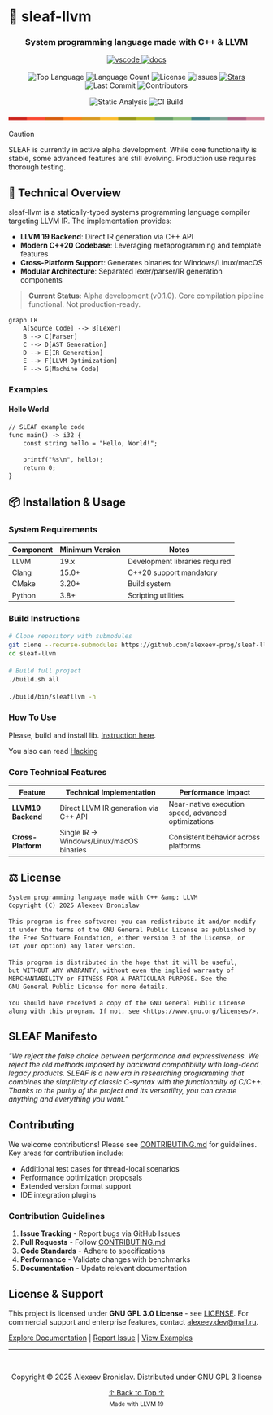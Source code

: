 # 🌿 sleaf-llvm
<a id="readme-top"></a>

<div align="center">
  <!-- <img src="https://raw.githubusercontent.com/alexeev-prog/sleaf-llvm/refs/heads/main/docs/logo.png" width="250" alt="MorningLang Logo"> -->

  <h3>System programming language made with C++ &amp; LLVM</h3>

  <div align="center">
    <a href="https://marketplace.visualstudio.com/items?itemName=alexeevdev.sleaf-llvmuage-syntax">
      	<img src="https://img.shields.io/badge/VSCode-extension?style=for-the-badge" alt="vscode">
    </a>
    <a href="https://alexeev-prog.github.io/sleaf-llvm/">
		<img src="https://img.shields.io/badge/Documentation-online?style=for-the-badge&logo=gitbook" alt="docs">
    </a>
  </div>
</div>

<br>

<div align="center">
  <img src="https://img.shields.io/github/languages/top/alexeev-prog/sleaf-llvm?style=for-the-badge" alt="Top Language">
  <img src="https://img.shields.io/github/languages/count/alexeev-prog/sleaf-llvm?style=for-the-badge" alt="Language Count">
  <img src="https://img.shields.io/github/license/alexeev-prog/sleaf-llvm?style=for-the-badge" alt="License">
  <img src="https://img.shields.io/github/issues/alexeev-prog/sleaf-llvm?style=for-the-badge&color=critical" alt="Issues">
  <a href="https://github.com/alexeev-prog/sleaf-llvm/stargazers">
        <img src="https://img.shields.io/github/stars/alexeev-prog/sleaf-llvm?style=for-the-badge&logo=github" alt="Stars">
  </a>
  <img src="https://img.shields.io/github/last-commit/alexeev-prog/sleaf-llvm?style=for-the-badge" alt="Last Commit">
  <img src="https://img.shields.io/github/contributors/alexeev-prog/sleaf-llvm?style=for-the-badge" alt="Contributors">
</div>

<div align="center" style="margin: 15px 0">
  <img src="https://github.com/alexeev-prog/sleaf-llvm/actions/workflows/static.yml/badge.svg" alt="Static Analysis">
  <img src="https://github.com/alexeev-prog/sleaf-llvm/actions/workflows/ci.yml/badge.svg" alt="CI Build">
</div>

<div align="center">
  <img src="https://raw.githubusercontent.com/alexeev-prog/sleaf-llvm/refs/heads/main/docs/pallet-0.png" width="600" alt="Color Palette">
</div>

> [!CAUTION]
> SLEAF is currently in active alpha development. While core functionality is stable, some advanced features are still evolving. Production use requires thorough testing.

## 🚀 Technical Overview
sleaf-llvm is a statically-typed systems programming language compiler targeting LLVM IR. The implementation provides:

- **LLVM 19 Backend**: Direct IR generation via C++ API
- **Modern C++20 Codebase**: Leveraging metaprogramming and template features
- **Cross-Platform Support**: Generates binaries for Windows/Linux/macOS
- **Modular Architecture**: Separated lexer/parser/IR generation components

> **Current Status**: Alpha development (v0.1.0). Core compilation pipeline functional. Not production-ready.

```mermaid
graph LR
    A[Source Code] --> B[Lexer]
    B --> C[Parser]
    C --> D[AST Generation]
    D --> E[IR Generation]
    E --> F[LLVM Optimization]
    F --> G[Machine Code]
```

### Examples

#### Hello World

```sleaf
// SLEAF example code
func main() -> i32 {
    const string hello = "Hello, World!";

    printf("%s\n", hello);
    return 0;
}
```

## 📦 Installation & Usage

### System Requirements

| Component       | Minimum Version | Notes                          |
|-----------------|-----------------|--------------------------------|
| LLVM            | 19.x            | Development libraries required |
| Clang           | 15.0+           | C++20 support mandatory        |
| CMake           | 3.20+           | Build system                   |
| Python          | 3.8+            | Scripting utilities            |

### Build Instructions
```bash
# Clone repository with submodules
git clone --recurse-submodules https://github.com/alexeev-prog/sleaf-llvm.git
cd sleaf-llvm

# Build full project
./build.sh all

./build/bin/sleafllvm -h
```

### How To Use
Please, build and install lib. [Instruction here](./BUILDING.md).

You also can read [Hacking](./HACKING.md)

### Core Technical Features
| Feature | Technical Implementation | Performance Impact |
|---------|---------------------------|---------------------|
| **LLVM19 Backend** | Direct LLVM IR generation via C++ API | Near-native execution speed, advanced optimizations |
| **Cross-Platform** | Single IR → Windows/Linux/macOS binaries | Consistent behavior across platforms |


## ⚖️ License
```text
System programming language made with C++ &amp; LLVM
Copyright (C) 2025 Alexeev Bronislav

This program is free software: you can redistribute it and/or modify
it under the terms of the GNU General Public License as published by
the Free Software Foundation, either version 3 of the License, or
(at your option) any later version.

This program is distributed in the hope that it will be useful,
but WITHOUT ANY WARRANTY; without even the implied warranty of
MERCHANTABILITY or FITNESS FOR A PARTICULAR PURPOSE. See the
GNU General Public License for more details.

You should have received a copy of the GNU General Public License
along with this program. If not, see <https://www.gnu.org/licenses/>.
```

## SLEAF Manifesto
*"We reject the false choice between performance and expressiveness.
We reject the old methods imposed by backward compatibility with
long-dead legacy products. SLEAF is a new era in researching programming
that combines the simplicity of classic C-syntax with the functionality
of C/C++. Thanks to the purity of the project and its versatility,
you can create anything and everything you want."*

## Contributing

We welcome contributions! Please see [CONTRIBUTING.md](CONTRIBUTING.md) for guidelines. Key areas for contribution include:
- Additional test cases for thread-local scenarios
- Performance optimization proposals
- Extended version format support
- IDE integration plugins

### Contribution Guidelines
1. **Issue Tracking** - Report bugs via GitHub Issues
2. **Pull Requests** - Follow [CONTRIBUTING.md](CONTRIBUTING.md)
3. **Code Standards** - Adhere to specifications
4. **Performance** - Validate changes with benchmarks
5. **Documentation** - Update relevant documentation

## License & Support

This project is licensed under **GNU GPL 3.0 License** - see [LICENSE](https://github.com/alexeev-prog/sleaf-llvm/blob/main/LICENSE). For commercial support and enterprise features, contact [alexeev.dev@mail.ru](mailto:alexeev.dev@mail.ru).

[Explore Documentation](https://alexeev-prog.github.io/sleaf-llvm) |
[Report Issue](https://github.com/alexeev-prog/sleaf-llvm/issues) |
[View Examples](./examples)

---

<div align="center">
  <br>
  <p>Copyright © 2025 Alexeev Bronislav. Distributed under GNU GPL 3 license</p>
  <a href="#readme-top">↑ Back to Top ↑</a>
  <br>
  <sub>Made with LLVM 19</sub>
</div>
